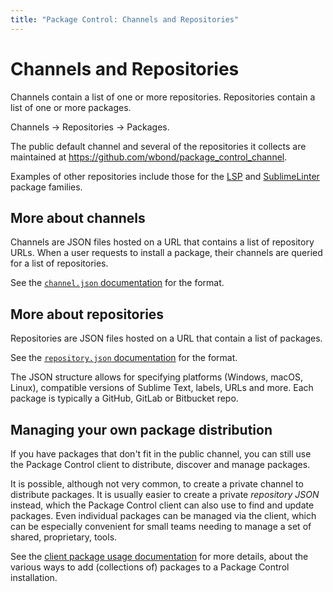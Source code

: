 ```yaml
---
title: "Package Control: Channels and Repositories"
---
```


<!-- Originals: -->
<!-- https://packagecontrol.io/docs/channels_and_repositories -->
<!-- https://github.com/wbond/packagecontrol.io/blob/master/app/html/docs/channels_and_repositories.html -->


# Channels and Repositories

Channels contain a list of one or more repositories. Repositories contain a list of one or more packages.

Channels → Repositories → Packages.

The public default channel
and several of the repositories it collects
are maintained at
https://github.com/wbond/package_control_channel.

Examples of other repositories include
those for the [LSP][lsp]
and [SublimeLinter][sl] package families.

[pcc]: https://github.com/wbond/package_control_channel
[asset]: https://github.com/packagecontrol/thecrawl/releases/tag/the-channel
[lsp]: https://github.com/sublimelsp/repository
[sl]: https://github.com/SublimeLinter/package_control_channel

## More about channels

Channels are JSON files hosted on a URL
that contains a list of repository URLs.
When a user requests to install a package,
their channels are queried for a list of repositories.  

See the [`channel.json` documentation][channel] for the format. 

[channel]: channel.html


## More about repositories

Repositories are JSON files hosted on a URL that contain a list of packages.

See the [`repository.json` documentation][repo] for the format. 

The JSON structure allows for specifying platforms (Windows, macOS, Linux),
compatible versions of Sublime Text, labels, URLs and more.
Each package is typically a GitHub, GitLab or Bitbucket repo.

[repo]: repository.html


## Managing your own package distribution

If you have packages that don't fit in the public channel, you can still use the Package Control client to distribute, discover and manage packages.

It is possible, although not very common,
to create a private channel to distribute packages.
It is usually easier to create a private _repository JSON_ instead,
which the Package Control client can also use to find and update packages.
Even individual packages can be managed via the client,
which can be especially convenient for small teams
needing to manage a set of shared, proprietary, tools.

See the [client package usage documentation][usage] for more details,
about the various ways to add (collections of) packages to
a Package Control installation.

[usage]: client-usage.html

